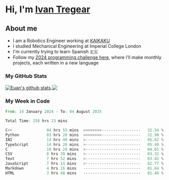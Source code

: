 # Hi, I'm [Ivan Tregear](https://www.linkedin.com/in/ivantregear/)

## About me

* I am a Robotics Engineer working at [KAIKAKU](https://github.com/KAIKAKU-AI)
* I studied Mechanical Engineering at Imperial College London
* I'm currently trying to learn Spanish :es:
* Follow my [2024 programming challenge here](https://github.com/ITregear?tab=repositories), where I'll make monthly projects, each written in a new language


### My GitHub Stats

<a href="#my-github-stats">
  <img align="center" src="https://github-readme-stats.vercel.app/api?username=itregear&count_private=true&show_icons=true&include_all_commits=true&theme=material-palenight" alt="Euan's github stats" />
</a>

<a href="#my-github-stats">
  <img align="center" src="https://github-readme-stats.vercel.app/api/top-langs/?username=itregear&layout=compact&theme=material-palenight" />
</a>

### My Week in Code
<!--START_SECTION:waka-->

```rust
From: 14 January 2024 - To: 04 August 2025

Total Time: 258 hrs 23 mins

C++               84 hrs 55 mins  >>>>>>>>-----------------   32.54 %
Python            83 hrs 28 mins  >>>>>>>>-----------------   31.98 %
INI               14 hrs 40 mins  >------------------------   05.62 %
TypeScript        14 hrs 20 mins  >------------------------   05.49 %
C                 10 hrs 28 mins  >------------------------   04.01 %
CSV               8 hrs 39 mins   >------------------------   03.32 %
Text              7 hrs 52 mins   >------------------------   03.02 %
JavaScript        7 hrs 14 mins   >------------------------   02.77 %
Markdown          4 hrs 16 mins   -------------------------   01.64 %
HTML              3 hrs 48 mins   -------------------------   01.46 %
```

<!--END_SECTION:waka-->
